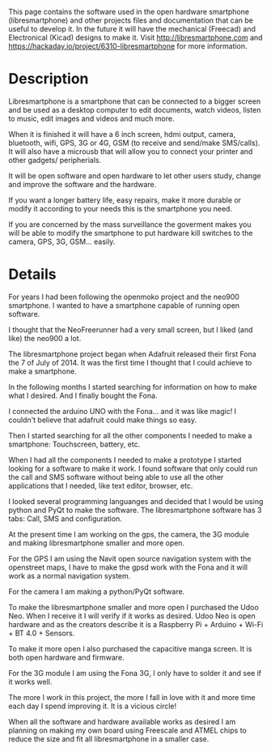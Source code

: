 This page contains the software used in the open hardware smartphone (libresmartphone) and other projects files and documentation that can be useful to develop it. In the future it will have the mechanical (Freecad) and Electronical (Kicad) designs to make it. Visit http://libresmartphone.com and https://hackaday.io/project/6310-libresmartphone for more information.

# Description

Libresmartphone is a smartphone that can be connected to a bigger screen and be used as a desktop computer to edit documents, watch videos, listen to music, edit images and videos and much more.

When it is finished it will have a 6 inch screen, hdmi output, camera, bluetooth, wifi, GPS, 3G or 4G, GSM (to receive and send/make SMS/calls). It will also have a microusb that will allow you to connect your printer and other gadgets/ peripherials.

It will be open software and open hardware to let other users study, change and improve the software and the hardware.

If you want a longer battery life, easy repairs, make it more durable or modify it according to your needs this is the smartphone you need.

If you are concerned by the mass surveillance the goverment makes you will be able to modify the smartphone to put hardware kill switches to the camera, GPS, 3G, GSM... easily. 

# Details

For years I had been following the openmoko project and the neo900 smartphone. I wanted to have a smartphone capable of running open software.

I thought that the NeoFreerunner had a very small screen, but I liked (and like) the neo900 a lot.

The libresmartphone project began when Adafruit released their first Fona the 7 of July of 2014. It was the first time I thought that I could achieve to make a smartphone.

In the following months I started searching for information on how to make what I desired. And I finally bought the Fona.

I connected the arduino UNO with the Fona... and it was like magic! I couldn't believe that adafruit could make things so easy.

Then I started searching for all the other components I needed to make a smartphone: Touchscreen, battery, etc.

When I had all the components I needed to make a prototype I started looking for a software to make it work. I found software that only could run the call and SMS software without being able to use all the other applications that I needed, like text editor, browser, etc.

I looked several programming languanges and decided that I would be using python and PyQt to make the software. The libresmartphone software has 3 tabs: Call, SMS and configuration.

At the present time I am working on the gps, the camera, the 3G module and making libresmartphone smaller and more open.

For the GPS I am using the Navit open source navigation system with the openstreet maps, I have to make the gpsd work with the Fona and it will work as a normal navigation system.

For the camera I am making a python/PyQt software.

To make the libresmartphone smaller and more open I purchased the Udoo Neo. When I receive it I will verify if it works as desired. Udoo Neo is open hardware and as the creators describe it is a Raspberry Pi + Arduino + Wi-Fi + BT 4.0 + Sensors.

To make it more open I also purchased the capacitive manga screen. It is both open hardware and firmware.

For the 3G module I am using the Fona 3G, I only have to solder it and see if it works well.

The more I work in this project, the more I fall in love with it and more time each day I spend improving it. It is a vicious circle!

When all the software and hardware available works as desired I am planning on making my own board using Freescale and ATMEL chips to reduce the size and fit all libresmartphone in a smaller case.

